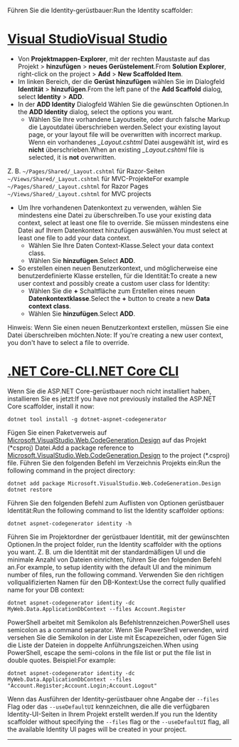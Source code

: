 <span data-ttu-id="1d94d-101">Führen Sie die Identity-gerüstbauer:</span><span class="sxs-lookup"><span data-stu-id="1d94d-101">Run the Identity scaffolder:</span></span>

# <a name="visual-studiotabvisual-studio"></a>[<span data-ttu-id="1d94d-102">Visual Studio</span><span class="sxs-lookup"><span data-stu-id="1d94d-102">Visual Studio</span></span>](#tab/visual-studio)

* <span data-ttu-id="1d94d-103">Von **Projektmappen-Explorer**, mit der rechten Maustaste auf das Projekt > **hinzufügen** > **neues Gerüstelement**.</span><span class="sxs-lookup"><span data-stu-id="1d94d-103">From **Solution Explorer**, right-click on the project > **Add** > **New Scaffolded Item**.</span></span>
* <span data-ttu-id="1d94d-104">Im linken Bereich, der die **Gerüst hinzufügen** wählen Sie im Dialogfeld **Identität** > **hinzufügen**.</span><span class="sxs-lookup"><span data-stu-id="1d94d-104">From the left pane of the **Add Scaffold** dialog, select **Identity** > **ADD**.</span></span>
* <span data-ttu-id="1d94d-105">In der **ADD Identity** Dialogfeld Wählen Sie die gewünschten Optionen.</span><span class="sxs-lookup"><span data-stu-id="1d94d-105">In the **ADD Identity** dialog, select the options you want.</span></span>
  * <span data-ttu-id="1d94d-106">Wählen Sie Ihre vorhandene Layoutseite, oder durch falsche Markup die Layoutdatei überschrieben werden.</span><span class="sxs-lookup"><span data-stu-id="1d94d-106">Select your existing layout page, or your layout file will be overwritten with incorrect markup.</span></span> <span data-ttu-id="1d94d-107">Wenn ein vorhandenes  *\_Layout.cshtml* Datei ausgewählt ist, wird es **nicht** überschrieben.</span><span class="sxs-lookup"><span data-stu-id="1d94d-107">When an existing *\_Layout.cshtml* file is selected, it is **not** overwritten.</span></span>

 <span data-ttu-id="1d94d-108">Z. B. `~/Pages/Shared/_Layout.cshtml` für Razor-Seiten `~/Views/Shared/_Layout.cshtml` für MVC-Projekte</span><span class="sxs-lookup"><span data-stu-id="1d94d-108">For example `~/Pages/Shared/_Layout.cshtml` for Razor Pages `~/Views/Shared/_Layout.cshtml` for MVC projects</span></span>
* <span data-ttu-id="1d94d-109">Um Ihre vorhandenen Datenkontext zu verwenden, wählen Sie mindestens eine Datei zu überschreiben.</span><span class="sxs-lookup"><span data-stu-id="1d94d-109">To use your existing data context, select at least one file to override.</span></span> <span data-ttu-id="1d94d-110">Sie müssen mindestens eine Datei auf Ihrem Datenkontext hinzufügen auswählen.</span><span class="sxs-lookup"><span data-stu-id="1d94d-110">You must select at least one file to add your data context.</span></span>
  * <span data-ttu-id="1d94d-111">Wählen Sie Ihre Daten Context-Klasse.</span><span class="sxs-lookup"><span data-stu-id="1d94d-111">Select your data context class.</span></span>
  * <span data-ttu-id="1d94d-112">Wählen Sie **hinzufügen**.</span><span class="sxs-lookup"><span data-stu-id="1d94d-112">Select **ADD**.</span></span>
* <span data-ttu-id="1d94d-113">So erstellen einen neuen Benutzerkontext, und möglicherweise eine benutzerdefinierte Klasse erstellen, für die Identität:</span><span class="sxs-lookup"><span data-stu-id="1d94d-113">To create a new user context and possibly create a custom user class for Identity:</span></span>
  * <span data-ttu-id="1d94d-114">Wählen Sie die **+** Schaltfläche zum Erstellen eines neuen **Datenkontextklasse**.</span><span class="sxs-lookup"><span data-stu-id="1d94d-114">Select the **+** button to create a new **Data context class**.</span></span>
  * <span data-ttu-id="1d94d-115">Wählen Sie **hinzufügen**.</span><span class="sxs-lookup"><span data-stu-id="1d94d-115">Select **ADD**.</span></span>

<span data-ttu-id="1d94d-116">Hinweis: Wenn Sie einen neuen Benutzerkontext erstellen, müssen Sie eine Datei überschreiben möchten.</span><span class="sxs-lookup"><span data-stu-id="1d94d-116">Note: If you're creating a new user context, you don't have to select a file to override.</span></span>

# <a name="net-core-clitabnetcore-cli"></a>[<span data-ttu-id="1d94d-117">.NET Core-CLI</span><span class="sxs-lookup"><span data-stu-id="1d94d-117">.NET Core CLI</span></span>](#tab/netcore-cli)

<span data-ttu-id="1d94d-118">Wenn Sie die ASP.NET Core-gerüstbauer noch nicht installiert haben, installieren Sie es jetzt:</span><span class="sxs-lookup"><span data-stu-id="1d94d-118">If you have not previously installed the ASP.NET Core scaffolder, install it now:</span></span>

```console
dotnet tool install -g dotnet-aspnet-codegenerator
```

<span data-ttu-id="1d94d-119">Fügen Sie einen Paketverweis auf [Microsoft.VisualStudio.Web.CodeGeneration.Design](https://www.nuget.org/packages/Microsoft.VisualStudio.Web.CodeGeneration.Design/) auf das Projekt (\*csproj) Datei.</span><span class="sxs-lookup"><span data-stu-id="1d94d-119">Add a package reference to [Microsoft.VisualStudio.Web.CodeGeneration.Design](https://www.nuget.org/packages/Microsoft.VisualStudio.Web.CodeGeneration.Design/) to the project (\*.csproj) file.</span></span> <span data-ttu-id="1d94d-120">Führen Sie den folgenden Befehl im Verzeichnis Projekts ein:</span><span class="sxs-lookup"><span data-stu-id="1d94d-120">Run the following command in the project directory:</span></span>

```console
dotnet add package Microsoft.VisualStudio.Web.CodeGeneration.Design
dotnet restore
```

<span data-ttu-id="1d94d-121">Führen Sie den folgenden Befehl zum Auflisten von Optionen gerüstbauer Identität:</span><span class="sxs-lookup"><span data-stu-id="1d94d-121">Run the following command to list the Identity scaffolder options:</span></span>

```console
dotnet aspnet-codegenerator identity -h
```

<span data-ttu-id="1d94d-122">Führen Sie im Projektordner der gerüstbauer Identität, mit der gewünschten Optionen.</span><span class="sxs-lookup"><span data-stu-id="1d94d-122">In the project folder, run the Identity scaffolder with the options you want.</span></span> <span data-ttu-id="1d94d-123">Z. B. um die Identität mit der standardmäßigen UI und die minimale Anzahl von Dateien einrichten, führen Sie den folgenden Befehl an.</span><span class="sxs-lookup"><span data-stu-id="1d94d-123">For example, to setup identity with the default UI and the minimum number of files, run the following command.</span></span> <span data-ttu-id="1d94d-124">Verwenden Sie den richtigen vollqualifizierten Namen für den DB-Kontext:</span><span class="sxs-lookup"><span data-stu-id="1d94d-124">Use the correct fully qualified name for your DB context:</span></span>

```console
dotnet aspnet-codegenerator identity -dc MyWeb.Data.ApplicationDbContext --files Account.Register
```

<span data-ttu-id="1d94d-125">PowerShell arbeitet mit Semikolon als Befehlstrennzeichen.</span><span class="sxs-lookup"><span data-stu-id="1d94d-125">PowerShell uses semicolon as a command separator.</span></span> <span data-ttu-id="1d94d-126">Wenn Sie PowerShell verwenden, wird versehen Sie die Semikolon in der Liste mit Escapezeichen, oder fügen Sie die Liste der Dateien in doppelte Anführungszeichen.</span><span class="sxs-lookup"><span data-stu-id="1d94d-126">When using PowerShell, escape the semi-colons in the file list or put the file list in double quotes.</span></span> <span data-ttu-id="1d94d-127">Beispiel:</span><span class="sxs-lookup"><span data-stu-id="1d94d-127">For example:</span></span>

```console
dotnet aspnet-codegenerator identity -dc MyWeb.Data.ApplicationDbContext --files "Account.Register;Account.Login;Account.Logout"
```

<span data-ttu-id="1d94d-128">Wenn das Ausführen der Identity-gerüstbauer ohne Angabe der `--files` Flag oder das `--useDefaultUI` kennzeichnen, die alle die verfügbaren Identity-UI-Seiten in Ihrem Projekt erstellt werden.</span><span class="sxs-lookup"><span data-stu-id="1d94d-128">If you run the Identity scaffolder without specifying the `--files` flag or the `--useDefaultUI` flag, all the available Identity UI pages will be created in your project.</span></span>

---
